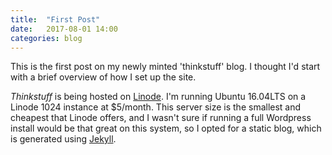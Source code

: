 ```yaml
---
title:  "First Post"
date:   2017-08-01 14:00
categories: blog
---
```


This is the first post on my newly minted 'thinkstuff' blog. I thought I'd start with a brief overview of how I set up the site.

_Thinkstuff_ is being hosted on [Linode](https://www.linode.com/?r=e5276286b72b18b86c99cad198944d0fbb83e4d6). I'm running Ubuntu 16.04LTS on a Linode 1024 instance at $5/month. This server size is the smallest and cheapest that Linode offers, and I wasn't sure if running a full Wordpress install would be that great on this system, so I opted for a static blog, which is generated using [Jekyll](https://jekyllrb.com).